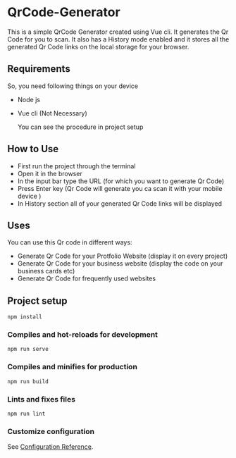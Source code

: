#  QrCode-Generator
This is a simple QrCode Generator created using Vue cli. It generates the Qr Code for you to scan. It also has a History mode enabled 
and it stores all the generated Qr Code links on the local storage for your browser.

## Requirements
So, you need following things on your device
* Node js
* Vue cli (Not Necessary) 

  You can see the procedure in project setup
## How to Use
* First run the project through the terminal 
* Open it in the browser
* In the input bar type the URL (for which you want to generate Qr Code)
* Press Enter key (Qr Code will generate you ca scan it with your mobile device )
* In History section all of your generated Qr Code links will be displayed 
## Uses

You can use this Qr code in different ways:

* Generate Qr Code for your Protfolio Website (display it on every project)
* Generate Qr Code for your business website (display the code on your business cards etc)
* Generate Qr Code for frequently used websites 

## Project setup
```
npm install
```

### Compiles and hot-reloads for development
```
npm run serve
```

### Compiles and minifies for production
```
npm run build
```

### Lints and fixes files
```
npm run lint
```

### Customize configuration
See [Configuration Reference](https://cli.vuejs.org/config/).
